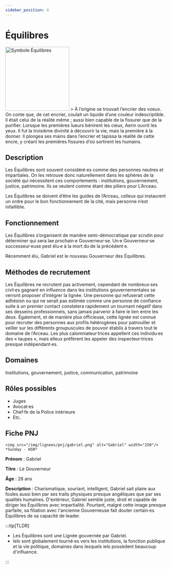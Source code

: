 ```yaml
---
sidebar_position: 4
---
```


# Équilibres

<Columns>
  <Column className="col--3">
    <img src="/img/lignees/equilibres.png" alt="Symbole Équilibres" width="200"/>
  </Column>
  <Column>
> À l’origine se trouvait l’encrier des voeux. On conte que, de cet encrier, coulait un liquide d’une couleur indescriptible. Il était celui de la réalité même ; aussi bien capable de la fissurer que de la purifier. Lorsque les premières lueurs bénirent les cieux, Aerin ouvrit les yeux. Il fut la troisième divinité à découvrir la vie, mais la première à la donner. Il plongea ses mains dans l’encrier et tapissa la réalité de cette encre, y créant les premières fissures d’où sortirent les humains.
  </Column>
</Columns>

## Description

Les Équilibres sont souvent considéré·es comme des personnes neutres et impartiales. On les retrouve donc naturellement dans les sphères de la société qui nécessitent ces comportements : institutions, gouvernement, justice, patrimoine. Ils se veulent comme étant des piliers pour L’Arceau.

Les Équilibres se doivent d’être les guides de l’Arceau, celleux qui instaurent un ordre pour le bon fonctionnement de la cité, mais personne n’est infaillible.

## Fonctionnement

Les Équilibres s’organisent de manière semi-démocratique par scrutin pour déterminer qui sera lae prochain·e Gouverneur·se. Un·e Gouverneur·se successeur·euse pest élu·e à la mort du·de la précédent·e.

Récemment élu, Gabriel est le nouveau Gouverneur des Équilibres.

## Méthodes de recrutement

Les Équilibres ne recrutent pas activement, cependant de nombreux·ses civil·es gagnant en influence dans les institutions gouvernementales se verront proposer d’intégrer la lignée. Une personne qui refuserait cette adhésion ou qui ne serait pas estimée comme une personne de confiance suite à un premier contact constatera rapidement un tournant négatif dans ses desseins professionnels, sans jamais parvenir à faire le lien entre les deux.
Également, et de manière plus officieuse, cette lignée est connue pour recruter des personnes aux profils hétérogènes pour patrouiller et veiller sur les différents groupuscules de pouvoir établis à travers tout le domaine de l’Arceau. Les plus calomniateur·trices appellent ces individu·es des « taupes », mais elleux préfèrent les appeler des inspecteur·trices presque indépendant·es.

## Domaines

Institutions, gouvernement, justice, communication, patrimoine

## Rôles possibles

- Juges
- Avocat·es
- Chef·fe de la Police intérieure
- Etc.

## Fiche PNJ

<Columns>
  <Column className='col--4'>

    <img src="/img/lignees/pnj/gabriel.png" alt="Gabriel" width="250"/>
    *Sunday - HSR*

  </Column>
  <Column>

**Prénom** : Gabriel

**Titre** : Le Gouverneur

**Âge** : 28 ans

**Description** : Charismatique, souriant, intelligent, Gabriel sait plaire aux foules aussi bien par ses traits physiques presque angéliques que par ses qualités humaines. D'extérieur, Gabriel semble juste, droit et capable de diriger les Équilibres avec impartialité. Pourtant, malgré cette image presque parfaite, sa filiation avec l'ancienne Gouverneuse fait douter certain·es Équilibres de sa capacité de leader.
</Column>
</Columns>

:::tip[TLDR]

- Les Équilibres sont une Lignée gouvernée par Gabriel.
- Iels sont globalement tourné·es vers les institutions, la fonction publique et la vie politique, domaines dans lesquels iels possèdent beaucoup d'influence.

:::